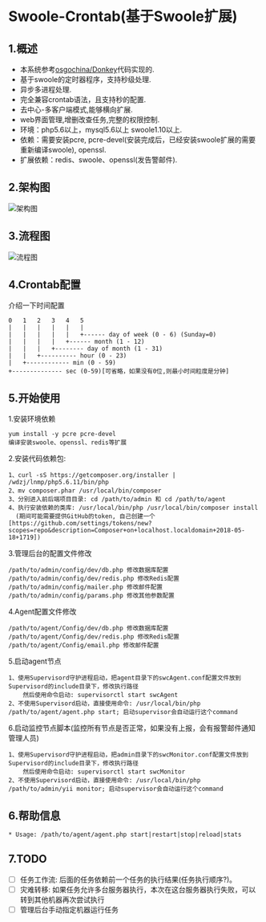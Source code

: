 Swoole-Crontab(基于Swoole扩展)
==============
1.概述
--------------
+ 本系统参考[osgochina/Donkey](https://github.com/osgochina/Donkey)代码实现的.
+ 基于swoole的定时器程序，支持秒级处理.
+ 异步多进程处理.
+ 完全兼容crontab语法，且支持秒的配置.
+ 去中心-多客户端模式,能够横向扩展.
+ web界面管理,增删改查任务,完整的权限控制.
+ 环境：php5.6以上，mysql5.6以上 swoole1.10以上.
+ 依赖：需要安装pcre,  pcre-devel(安装完成后，已经安装swoole扩展的需要重新编译swoole), openssl.
+ 扩展依赖：redis、swoole、openssl(发告警邮件).

2.架构图
--------------
![架构图](https://raw.github.com/ppanphper/sw_crontab/master/%E6%9E%B6%E6%9E%84%E5%9B%BE.png)

3.流程图
--------------
![流程图](https://raw.github.com/ppanphper/sw_crontab/master/%E6%B5%81%E7%A8%8B%E5%9B%BE.png)

4.Crontab配置
--------------
介绍一下时间配置

    0   1   2   3   4   5
    |   |   |   |   |   |
    |   |   |   |   |   +------ day of week (0 - 6) (Sunday=0)
    |   |   |   |   +------ month (1 - 12)
    |   |   |   +-------- day of month (1 - 31)
    |   |   +---------- hour (0 - 23)
    |   +------------ min (0 - 59)
    +-------------- sec (0-59)[可省略，如果没有0位,则最小时间粒度是分钟]

5.开始使用
--------------
1.安装环境依赖

    yum install -y pcre pcre-devel
    编译安装swoole、openssl、redis等扩展

2.安装代码依赖包:

    1、curl -sS https://getcomposer.org/installer | /wdzj/lnmp/php5.6.11/bin/php
    2、mv composer.phar /usr/local/bin/composer
    3、分别进入前后端项目目录: cd /path/to/admin 和 cd /path/to/agent
    4、执行安装依赖的类库: /usr/local/bin/php /usr/local/bin/composer install
      (期间可能需要提供GitHub的token, 自己创建一个[https://github.com/settings/tokens/new?scopes=repo&description=Composer+on+localhost.localdomain+2018-05-18+1719])
      
3.管理后台的配置文件修改

    /path/to/admin/config/dev/db.php 修改数据库配置
    /path/to/admin/config/dev/redis.php 修改Redis配置
    /path/to/admin/config/mailer.php 修改邮件配置
    /path/to/admin/config/params.php 修改其他参数配置
    
4.Agent配置文件修改

    /path/to/agent/Config/dev/db.php 修改数据库配置
    /path/to/agent/Config/dev/redis.php 修改Redis配置
    /path/to/agent/Config/email.php 修改邮件配置
    
5.启动agent节点

    1、使用Supervisord守护进程启动，把agent目录下的swcAgent.conf配置文件放到Supervisord的include目录下，修改执行路径
        然后使用命令启动: supervisorctl start swcAgent
    2、不使用Supervisord启动，直接使用命令: /usr/local/bin/php /path/to/agent/agent.php start; 启动supervisor会自动运行这个command
    
6.启动监控节点脚本(监控所有节点是否正常，如果没有上报，会有报警邮件通知管理人员)

    1、使用Supervisord守护进程启动，把admin目录下的swcMonitor.conf配置文件放到Supervisord的include目录下，修改执行路径
        然后使用命令启动: supervisorctl start swcMonitor
    2、不使用Supervisord启动，直接使用命令: /usr/local/bin/php /path/to/admin/yii monitor; 启动supervisor会自动运行这个command
    
6.帮助信息
--------------
```
* Usage: /path/to/agent/agent.php start|restart|stop|reload|stats
```

7.TODO
--------------
- [ ] 任务工作流: 后面的任务依赖前一个任务的执行结果(任务执行顺序?)。
- [ ] 灾难转移: 如果任务允许多台服务器执行，本次在这台服务器执行失败，可以转到其他机器再次尝试执行
- [ ] 管理后台手动指定机器运行任务